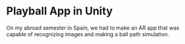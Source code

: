 # Playball App in Unity
On my abroad semester in Spain, we had to make an AR app that was capable of recognizing images and making a ball path simulation.
